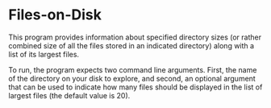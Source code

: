 # Files-on-Disk
This program provides information about specified directory sizes (or rather combined size of all the files stored in an indicated directory) along with a list of its largest files.

To run, the program expects two command line arguments.
First, the name of the directory on your disk to explore, 
and second, an optional argument that can be used to indicate 
how many files should be displayed in the list of largest files 
(the default value is 20).
